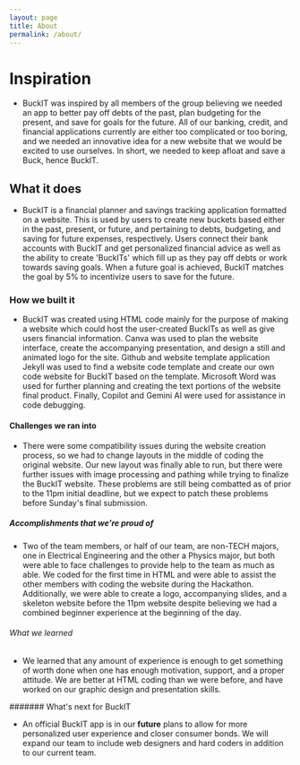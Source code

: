```yaml
---
layout: page
title: About
permalink: /about/
---
```


# Inspiration
- BuckIT was inspired by all members of the group believing we needed an app to better pay off debts of the past, plan budgeting for the present, and save for goals for the future. All of our banking, credit, and financial applications currently are either too complicated or too boring, and we needed an innovative idea for a new website that we would be excited to use ourselves. In short, we needed to keep afloat and save a Buck, hence BuckIT.

## What it does
- BuckIT is a financial planner and savings tracking application formatted on a website. This is used by users to create new buckets based either in the past, present, or future, and pertaining to debts, budgeting, and saving for future expenses, respectively. Users connect their bank accounts with BuckIT and get personalized financial advice as well as the ability to create 'BuckITs' which fill up as they pay off debts or work towards saving goals. When a future goal is achieved, BuckIT matches the goal by 5% to incentivize users to save for the future.

### How we built it
- BuckIT was created using HTML code mainly for the purpose of making a website which could host the user-created BuckITs as well as give users financial information. Canva was used to plan the website interface, create the accompanying presentation, and design a still and animated logo for the site. Github and website template application Jekyll was used to find a website code template and create our own code website for BuckIT based on the template. Microsoft Word was used for further planning and creating the text portions of the website final product. Finally, Copilot and Gemini AI were used for assistance in code debugging.

#### Challenges we ran into
- There were some compatibility issues during the website creation process, so we had to change layouts in the middle of coding the original website. Our new layout was finally able to run, but there were further issues with image processing and pathing while trying to finalize the BuckIT website. These problems are still being combatted as of prior to the 11pm initial deadline, but we expect to patch these problems before Sunday's final submission.

##### Accomplishments that we're proud of
- Two of the team members, or half of our team, are non-TECH majors, one in Electrical Engineering and the other a Physics major, but both were able to face challenges to provide help to the team as much as able. We coded for the first time in HTML and were able to assist the other members with coding the website during the Hackathon. Additionally, we were able to create a logo, accompanying slides, and a skeleton website before the 11pm website despite believing we had a combined beginner experience at the beginning of the day.

###### What we learned
- We learned that any amount of experience is enough to get something of worth done when one has enough motivation, support, and a proper attitude. We are better at HTML coding than we were before, and have worked on our graphic design and presentation skills.

####### What's next for BuckIT
- An official BuckIT app is in our **future** plans to allow for more personalized user experience and closer consumer bonds. We will expand our team to include web designers and hard coders in addition to our current team.